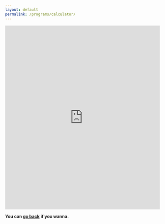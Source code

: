 ```yaml
---
layout: default
permalink: /programs/calculator/
---
```

<html> 
    <iframe src="https://trinket.io/embed/python/33f1358bed?toggleCode=true&runOption=run&start=result" width="100%" height="600" frameborder="0" marginwidth="0" marginheight="0" allowfullscreen></iframe>
    <p><b>You can <a href="/programs/">go back</a> if you wanna.</b></p>
</html> 
